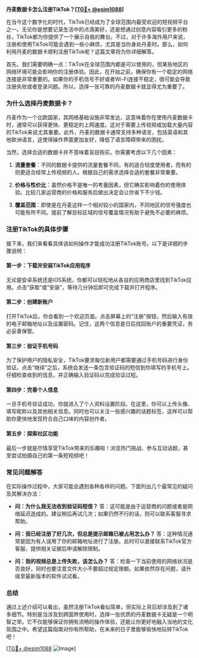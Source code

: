 **丹麦数据卡怎么注册TikTok？[[TG💪+ @esim1088](https://t.me/s/esim1088)]**

在当今这个数字化的时代，TikTok已经成为了全球范围内最受欢迎的短视频平台之一。无论你是想要记录生活中的点滴美好，还是想通过创意内容吸引更多的粉丝，TikTok都为你提供了一个展示自我的舞台。不过，对于许多海外用户来说，注册和使用TikTok可能会遇到一些小麻烦，尤其是当你身处丹麦时。那么，如何利用丹麦的数据卡顺利注册TikTok呢？这篇文章将为你详细解答。

首先，我们需要明确一点：TikTok在全球范围内都是可以使用的，但某些地区的网络环境可能会影响你的注册体验。因此，在开始之前，确保你有一个稳定的网络连接是非常重要的。如果你的手机信号不好或者Wi-Fi连接不稳定，很可能会导致注册失败或者登录问题。所以，选择一张可靠的丹麦数据卡就显得尤为重要了。

### **为什么选择丹麦数据卡？**

丹麦作为一个北欧国家，其网络基础设施非常发达，这意味着你在使用丹麦数据卡时，通常可以获得更快、更稳定的上网速度。这对于需要上传视频或加载大量内容的TikTok来说尤其重要。此外，丹麦的数据卡通常支持多种语言，包括英语和其他欧洲语言，这使得操作界面更加友好，降低了语言障碍带来的困扰。

当然，选择合适的数据卡并不意味着盲目购买。你需要考虑以下几个因素：

1. **流量套餐**：不同的数据卡提供的流量套餐不同，有的适合轻度使用者，而有的则更适合经常上传视频的人。根据自己的需求选择合适的套餐非常重要。
   
2. **价格与性价比**：虽然价格不是唯一的考量因素，但它确实影响着你的使用体验。比较几家运营商的价格和服务后做出决定会让你省下不少钱。

3. **覆盖范围**：即使是在丹麦这样一个相对较小的国家内，不同地区的信号强度也可能有所不同。提前了解目标区域的信号覆盖情况有助于避免不必要的麻烦。

### **注册TikTok的具体步骤**

接下来，我们来看看具体该如何操作才能成功注册TikTok账号。以下是详细的步骤说明：

#### **第一步：下载并安装TikTok应用程序**
无论是安卓系统还是iOS系统，你都可以轻松地从各自的应用商店里找到TikTok应用。点击“获取”或“安装”，等待几分钟后即可完成下载并打开程序。

#### **第二步：创建新账户**
打开TikTok后，你会看到一个欢迎页面。点击屏幕上的“注册”按钮，然后输入有效的电子邮箱地址以及设置密码。记住，这两个信息是日后找回账户的重要凭证，务必妥善保管。

#### **第三步：验证手机号码**
为了保护用户的隐私安全，TikTok要求每位新用户都需要通过手机号码进行身份验证。点击“继续”之后，系统会发送一条包含验证码的短信到你填写的手机号上。仔细检查收到的信息，并正确输入验证码以完成验证过程。

#### **第四步：完善个人信息**
一旦手机号验证成功，你就进入了个人资料设置阶段。在这里，你可以上传头像、填写昵称以及其他相关信息。同时也可以关注一些感兴趣的话题标签，这样可以帮助你更快地发现符合自己口味的内容创作者。

#### **第五步：探索社区功能**
最后一步就是尽情享受TikTok带来的乐趣啦！浏览热门挑战、参与互动话题，甚至尝试拍摄自己的第一条短视频吧！

### **常见问题解答**

在实际操作过程中，大家可能会遇到各种各样的问题。下面列出几个最常见的疑问及其解决办法：

- **问：为什么我无法收到验证码短信？**
  答：这可能是由于运营商的问题或者是网络延迟造成的。建议稍后再试几次；如果仍然不行的话，则可以联系客服寻求帮助。

- **问：我已经注册了好几次，但总是提示邮箱已被占用怎么办？**
  答：这种情况通常是因为有人误用了你的邮箱地址进行了注册。此时可以直接联系TikTok官方客服，提供相关证据后申请解除限制。

- **问：我的视频总是上传失败，该怎么办？**
  答：检查一下当前使用的网络状况是否良好，同时也要注意文件大小不要超过规定限额。如果依然存在问题，请升级至最新版本的软件试试看。

### **总结**

通过上述介绍可以看出，虽然注册TikTok看似简单，但实际上背后却涉及到了诸多细节。特别是当涉及到跨国界使用时，选择一张优质的丹麦数据卡无疑是一个明智之举。它不仅能够保证你拥有流畅的操作体验，还能让你更好地融入当地的文化氛围之中。希望这篇指南对你有所帮助，在未来的日子里能够愉快地玩转TikTok吧！

[[TG💪+ @esim1088](https://t.me/s/esim1088) ![Image](https://i.postimg.cc/4NQfJmqS/Snipaste-2025-05-13-00-14-12.png)]